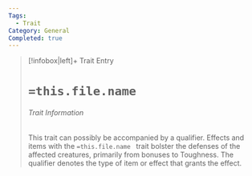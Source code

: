 ```yaml
---
Tags:
  - Trait
Category: General
Completed: true
---
```

> [!infobox|left]+ Trait Entry
> # `=this.file.name`
> ###### Trait Information
> This trait can possibly be accompanied by a qualifier. Effects and items with the `=this.file.name ` trait bolster the defenses of the affected creatures, primarily from bonuses to Toughness. The qualifier denotes the type of item or effect that grants the effect.